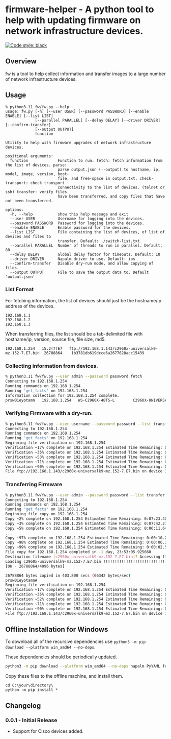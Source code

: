 # firmware-helper - A python tool to help with updating firmware on network infrastructure devices.

[![Code style: black](https://img.shields.io/badge/code%20style-black-000000.svg)](https://github.com/psf/black)

## Overview

fw is a tool to help collect information and transfer images to a large number of network infrastructure devices.

## Usage

```
% python3.11 fw/fw.py --help
usage: fw.py [-h] [--user USER] [--password PASSWORD] [--enable ENABLE] [--list LIST]
             [--parallel PARALLEL] [--delay DELAY] [--driver DRIVER] [--confirm-transfer]
             [--output OUTPUT]
             function

Utility to help with firmware upgrades of network infrastructure devices.

positional arguments:
  function             Function to run. fetch: fetch information from the list of devices. parse:
                       parse output.json (--output) to hostname, ip, model, image, version, boot-
                       file, and free-space in output.txt. check-transport: check transport
                       connectivity to the list of devices. (telnet or ssh) transfer: verify files
                       have been transferred, and copy files that have not been transferred.

options:
  -h, --help           show this help message and exit
  --user USER          Username for logging into the devices.
  --password PASSWORD  Password for logging into the devices.
  --enable ENABLE      Enable password for the devices.
  --list LIST          File containing the list of devices, of list of devices and files to
                       transfer. Default: ./switch-list.txt
  --parallel PARALLEL  Number of threads to run in parallel. Default: 80
  --delay DELAY        Global delay factor for timeouts. Default: 10
  --driver DRIVER      Napalm driver to use. Default: ios
  --confirm-transfer   Disable dry-run mode, and allow copying of files.
  --output OUTPUT      File to save the output data to. Default 'output.json'
```

### List Format

For fetching information, the list of devices should just be the hostname/ip address of the devices.

```text
192.168.1.1
192.168.1.2
192.168.1.3
```

When transferring files, the list should be a tab-delimited file with hostname/ip, version, source file, file size, md5.

```text
192.168.1.254	15.2(7)E7	ftp://192.168.1.143/c2960x-universalk9-mz.152-7.E7.bin	26788864	1b3781db619dcce6a2677628acc15439
```

### Collecting information from devices.

```bash
% python3.11 fw/fw.py --user admin --password password fetch                       
Connecting to 192.168.1.254
Running commands on 192.168.1.254
Running 'get_facts' on 192.168.1.254
Information collection for 192.168.1.254 complete.
prsw01eyotamn   192.168.1.254   WS-C2960X-48TS-L        C2960X-UNIVERSALK9-M    15.2(7)E5       /c2960x-universalk9-mz.152-7.E5/c2960x-universalk9-mz.152-7.E5.bin53046784
```

### Verifying Firmware with a dry-run.

```bash
% python3.11 fw/fw.py --user username --password password --list transfer.csv transfer
Connecting to 192.168.1.254
Running commands on 192.168.1.254
Running 'get_facts' on 192.168.1.254
Beginning file verification on 192.168.1.254
Verification ~17% complete on 192.168.1.254 Estimated Time Remaining: 0:00:24.665015
Verification ~35% complete on 192.168.1.254 Estimated Time Remaining: 0:00:18.912943
Verification ~53% complete on 192.168.1.254 Estimated Time Remaining: 0:00:13.463153
Verification ~71% complete on 192.168.1.254 Estimated Time Remaining: 0:00:08.110668
Verification ~90% complete on 192.168.1.254 Estimated Time Remaining: 0:00:02.782539
File ftp://192.168.1.143/c2960x-universalk9-mz.152-7.E7.bin on device 192.168.1.254 has been verified. Ready for upgrade.
```

### Transferring Firmware

```bash
% python3.11 fw/fw.py --user admin --password password --list transfer.csv --confirm-transfer transfer
Connecting to 192.168.1.254
Running commands on 192.168.1.254
Running 'get_facts' on 192.168.1.254
Beginning file copy on 192.168.1.254
Copy ~2% complete on 192.168.1.254 Estimated Time Remaining: 0:07:23.401429
Copy ~3% complete on 192.168.1.254 Estimated Time Remaining: 0:07:42.210385
Copy ~5% complete on 192.168.1.254 Estimated Time Remaining: 0:06:11.642711
...
Copy ~97% complete on 192.168.1.254 Estimated Time Remaining: 0:00:10.214569
Copy ~98% complete on 192.168.1.254 Estimated Time Remaining: 0:00:06.369473
Copy ~99% complete on 192.168.1.254 Estimated Time Remaining: 0:00:02.502097
File copy for 192.168.1.254 completed in -1 day, 23:53:05.925660
Destination filename [c2960x-universalk9-mz.152-7.E7.bin]? Accessing ftp://192.168.1.143/c2960x-universalk9-mz.152-7.E7.bin...
Loading c2960x-universalk9-mz.152-7.E7.bin !!!!!!!!!!!!!!!!!!!!!!!!!!!!!!!!!!!!!!!!!!!!!!!!!!!!!!!!!!!!!!!!!!!!!!!!!!!!!!!!!!!!!!!!!!!!!!!!!!!!!!!!!
[OK - 26788864/4096 bytes]

26788864 bytes copied in 403.800 secs (66342 bytes/sec)
prsw01eyotamn#
Beginning file verification on 192.168.1.254
Verification ~17% complete on 192.168.1.254 Estimated Time Remaining: 0:00:24.045258
Verification ~35% complete on 192.168.1.254 Estimated Time Remaining: 0:00:18.622919
Verification ~52% complete on 192.168.1.254 Estimated Time Remaining: 0:00:13.693716
Verification ~71% complete on 192.168.1.254 Estimated Time Remaining: 0:00:08.223775
Verification ~90% complete on 192.168.1.254 Estimated Time Remaining: 0:00:02.900680
File ftp://192.168.1.143/c2960x-universalk9-mz.152-7.E7.bin on device 192.168.1.254 has been verified. Ready for upgrade.
```

## Offline Installation for Windows

To download all of the recursive dependencies use `python3 -m pip download --platform win_amd64 --no-deps`.

These dependencies should be periodically updated.

```bash
python3 -m pip download --platform win_amd64 --no-deps napalm PyYAML future jinja2 transitions pynacl bcrypt netaddr toml loguru charset-normalizer==2.1.1 pyparsing textfsm==1.1.2 ciscoconfparse junos-eznc paramiko tenacity urllib3 yamlordereddictloader pycparser netmiko scp cffi idna MarkupSafe ncclient lxml pyeapi certifi dnspython six passlib requests cryptography ntc-templates pyserial setuptools win32_setctime netutils colorama typing-extensions ttp ttp-templates chardet rich
```

Copy these files to the offline machine, and install them.

```text
cd C:\your\directory\
python -m pip install *
```

## Changelog

### 0.0.1 - Initial Release
- Support for Cisco devices added.
